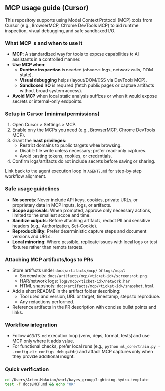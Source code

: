 ## MCP usage guide (Cursor)

This repository supports using Model Context Protocol (MCP) tools from Cursor (e.g., BrowserMCP, Chrome DevTools MCP) to aid runtime inspection, visual debugging, and safe sandboxed I/O.

### What MCP is and when to use it

- **MCP**: A standardized way for tools to expose capabilities to AI assistants in a controlled manner.
- **Use MCP when**:
  - **Runtime inspection** is needed (observe logs, network calls, DOM state).
  - **Visual debugging** helps (layout/DOM/CSS via DevTools MCP).
  - **Sandboxed I/O** is required (fetch public pages or capture artifacts without broad system access).
- **Avoid MCP** when local static analysis suffices or when it would expose secrets or internal-only endpoints.

### Setup in Cursor (minimal permissions)

1. Open Cursor > Settings > MCP.
2. Enable only the MCPs you need (e.g., BrowserMCP, Chrome DevTools MCP).
3. Grant the **least privileges**:
   - Restrict domains to public targets when browsing.
   - Disable file write unless necessary; prefer read-only captures.
   - Avoid pasting tokens, cookies, or credentials.
4. Confirm logs/artifacts do not include secrets before saving or sharing.

Link back to the agent execution loop in `AGENTS.md` for step-by-step workflow alignment.

### Safe usage guidelines

- **No secrets**: Never include API keys, cookies, private URLs, or proprietary data in MCP inputs, logs, or artifacts.
- **Scope approvals**: When prompted, approve only necessary actions, limited to the smallest scope and time.
- **Sanitize outputs**: Before attaching artifacts, redact PII and sensitive headers (e.g., Authorization, Set-Cookie).
- **Reproducibility**: Prefer deterministic capture steps and document versions and URLs.
- **Local mirroring**: Where possible, replicate issues with local logs or test fixtures rather than remote targets.

### Attaching MCP artifacts/logs to PRs

- Store artifacts under `docs/artifacts/mcp/` or `logs/mcp/`:
  - Screenshots: `docs/artifacts/mcp/<ticket-id>/screenshot.png`
  - HAR/network logs: `logs/mcp/<ticket-id>/network.har`
  - HTML snapshots: `docs/artifacts/mcp/<ticket-id>/snapshot.html`
- Add a short README in the artifact folder describing:
  - Tool used and version, URL or target, timestamp, steps to reproduce.
  - Any redactions performed.
- Reference artifacts in the PR description with concise bullet points and links.

### Workflow integration

- Follow `AGENTS.md` execution loop (venv, deps, format, tests) and use MCP only where it adds value.
- For functional checks, prefer local runs (e.g., `python ml_core/train.py --config-dir configs debug=fdr`) and attach MCP captures only when they provide additional insight.

### Quick verification

```bash
cd /Users/Artem.Makoian/work/bayes_group/lightning-hydra-template
test -f docs/MCP.md && echo "OK"
```
